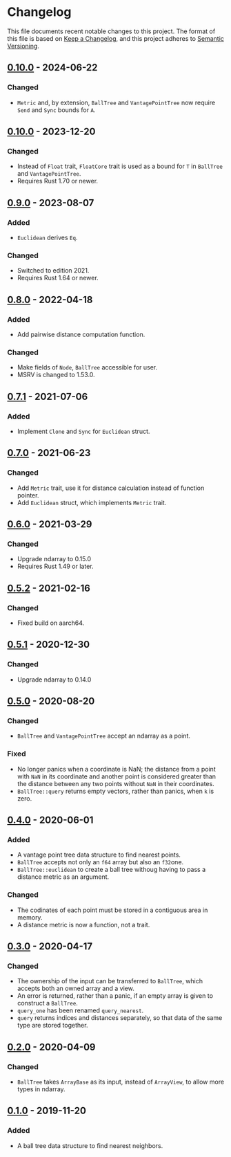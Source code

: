 # Changelog

This file documents recent notable changes to this project. The format of this
file is based on [Keep a Changelog](https://keepachangelog.com/en/1.0.0/), and
this project adheres to [Semantic
Versioning](https://semver.org/spec/v2.0.0.html).

## [0.10.0] - 2024-06-22

### Changed

- `Metric` and, by extension, `BallTree` and `VantagePointTree` now require
  `Send` and `Sync` bounds for `A`.

## [0.10.0] - 2023-12-20

### Changed

- Instead of `Float` trait, `FloatCore` trait is used as a bound for `T` in
  `BallTree` and `VantagePointTree`.
- Requires Rust 1.70 or newer.

## [0.9.0] - 2023-08-07

### Added

- `Euclidean` derives `Eq`.

### Changed

- Switched to edition 2021.
- Requires Rust 1.64 or newer.

## [0.8.0] - 2022-04-18

### Added

- Add pairwise distance computation function.

### Changed

- Make fields of `Node`, `BallTree` accessible for user.
- MSRV is changed to 1.53.0.

## [0.7.1] - 2021-07-06

### Added

- Implement `Clone` and `Sync` for `Euclidean` struct.

## [0.7.0] - 2021-06-23

### Changed

- Add `Metric` trait, use it for distance calculation instead of function pointer.
- Add `Euclidean` struct, which implements `Metric` trait.

## [0.6.0] - 2021-03-29

### Changed

- Upgrade ndarray to 0.15.0
- Requires Rust 1.49 or later.

## [0.5.2] - 2021-02-16

### Changed

- Fixed build on aarch64.

## [0.5.1] - 2020-12-30

### Changed

- Upgrade ndarray to 0.14.0

## [0.5.0] - 2020-08-20

### Changed

- `BallTree` and `VantagePointTree` accept an ndarray as a point.

### Fixed

- No longer panics when a coordinate is NaN; the distance from a point with
  `NaN` in its coordinate and another point is considered greater than the
  distance between any two points without `NaN` in their coordinates.
- `BallTree::query` returns empty vectors, rather than panics, when `k` is zero.

## [0.4.0] - 2020-06-01

### Added

- A vantage point tree data structure to find nearest points.
- `BallTree` accepts not only an `f64` array but also an `f32`one.
- `BallTree::euclidean` to create a ball tree withoug having to pass a distance
  metric as an argument.

### Changed

- The codinates of each point must be stored in a contiguous area in memory.
- A distance metric is now a function, not a trait.

## [0.3.0] - 2020-04-17

### Changed

- The ownership of the input can be transferred to `BallTree`, which accepts
  both an owned array and a view.
- An error is returned, rather than a panic, if an empty array is given to
  construct a `BallTree`.
- `query_one` has been renamed `query_nearest`.
- `query` returns indices and distances separately, so that data of the same
  type are stored together.

## [0.2.0] - 2020-04-09

### Changed

- `BallTree` takes `ArrayBase` as its input, instead of `ArrayView`, to allow
  more types in ndarray.

## [0.1.0] - 2019-11-20

### Added

- A ball tree data structure to find nearest neighbors.

[0.10.0]: https://github.com/petabi/petal-neighbors/compare/0.9.0...0.10.0
[0.9.0]: https://github.com/petabi/petal-neighbors/compare/0.8.0...0.9.0
[0.8.0]: https://github.com/petabi/petal-neighbors/compare/0.7.1...0.8.0
[0.7.1]: https://github.com/petabi/petal-neighbors/compare/0.7.0...0.7.1
[0.7.0]: https://github.com/petabi/petal-neighbors/compare/0.6.0...0.7.0
[0.6.0]: https://github.com/petabi/petal-neighbors/compare/0.5.2...0.6.0
[0.5.2]: https://github.com/petabi/petal-neighbors/compare/0.5.0...0.5.2
[0.5.1]: https://github.com/petabi/petal-neighbors/compare/0.5.0...0.5.1
[0.5.0]: https://github.com/petabi/petal-neighbors/compare/0.4.0...0.5.0
[0.4.0]: https://github.com/petabi/petal-neighbors/compare/0.3.0...0.4.0
[0.3.0]: https://github.com/petabi/petal-neighbors/compare/0.2.0...0.3.0
[0.2.0]: https://github.com/petabi/petal-neighbors/compare/0.1.0...0.2.0
[0.1.0]: https://github.com/petabi/petal-neighbors/tree/0.1.0

